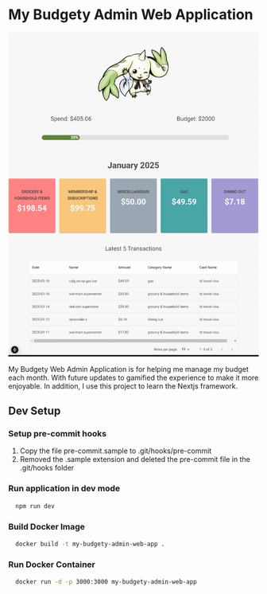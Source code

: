 # My Budgety Admin Web Application

![Demo](./my-budgety-web-app.gif)

My Budgety Web Admin Application is for helping me manage my budget each month. 
With future updates to gamified the experience to make it more enjoyable. In addition, 
I use this project to learn the Nextjs framework.

## Dev Setup

### Setup pre-commit hooks

1.  Copy the file pre-commit.sample to .git/hooks/pre-commit
2.  Removed the .sample extension and deleted the pre-commit file in the .git/hooks folder

### Run application in dev mode

```bash
  npm run dev
```

### Build Docker Image

```bash
  docker build -t my-budgety-admin-web-app .
```

### Run Docker Container

```bash
  docker run -d -p 3000:3000 my-budgety-admin-web-app
```
